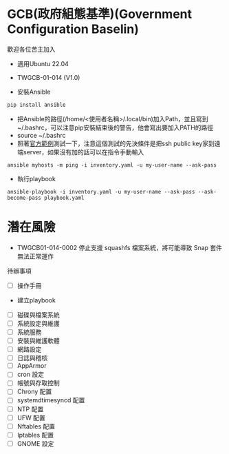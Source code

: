 # GCB(政府組態基準)(Government Configuration Baselin)
歡迎各位苦主加入
* 適用Ubuntu 22.04
* TWGCB-01-014 (V1.0)

* 安裝Ansible
```bash
pip install ansible
```
* 把Ansible的路徑(/home/<使用者名稱>/.local/bin)加入Path，並且寫到~/.bashrc，可以注意pip安裝結束後的警告，他會寫出要加入PATH的路徑
* source ~/.bashrc
* 照著[官方範例](https://docs.ansible.com/ansible/latest/getting_started/get_started_inventory.html)測試一下，注意這個測試的先決條件是把ssh public key家到遠端server，如果沒有加的話可以在指令手動輸入
```
ansible myhosts -m ping -i inventory.yaml -u my-user-name --ask-pass
```

* 執行playbook
```
ansible-playbook -i inventory.yaml -u my-user-name --ask-pass --ask-become-pass playbook.yaml
```

# 潛在風險
* TWGCB01-014-0002
停止支援 squashfs 檔案系統，將可能導致 Snap 套件無法正常運作



待辦事項
- [ ] 操作手冊

* 建立playbook
- [ ] 磁碟與檔案系統  
- [ ] 系統設定與維護  
- [ ] 系統服務  
- [ ] 安裝與維護軟體  
- [ ] 網路設定  
- [ ] 日誌與稽核  
- [ ] AppArmor  
- [ ] cron 設定  
- [ ] 帳號與存取控制
- [ ] Chrony 配置 
- [ ] systemdtimesyncd 配置
- [ ] NTP 配置
- [ ] UFW 配置
- [ ] Nftables 配置
- [ ] Iptables 配置
- [ ] GNOME 設定
